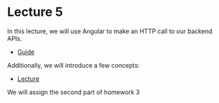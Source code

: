 # Lecture 5

In this lecture, we will use Angular to make an HTTP call to our backend APIs.

- [Guide](../../Labs/Lab4/webapp_101.md)

Additionally, we will introduce a few concepts:

- [Lecture](./Lecture5.pdf)

We will assign the second part of homework 3
